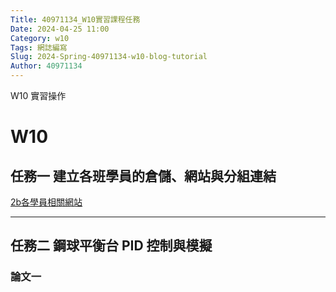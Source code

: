 ```yaml
---
Title: 40971134_W10實習課程任務
Date: 2024-04-25 11:00
Category: w10
Tags: 網誌編寫
Slug: 2024-Spring-40971134-w10-blog-tutorial
Author: 40971134
---
```


W10 實習操作

<!-- PELICAN_END_SUMMARY -->

# W10
## 任務一 建立各班學員的倉儲、網站與分組連結

<a href="https://40971134.github.io/cd2024/content/Brython.html">2b各學員相關網站</a>

------------------------------------------
## 任務二 鋼球平衡台 PID 控制與模擬

### 論文一
